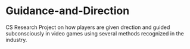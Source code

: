 # Guidance-and-Direction
 CS Research Project on how players are given drection and guided subconsciously in video games using several methods recognized in the industry.
